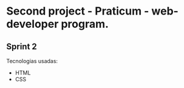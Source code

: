 # Second project - Praticum  - web-developer program.
## Sprint 2

Tecnologias usadas:
- HTML
- CSS
